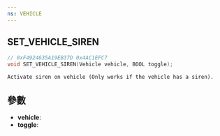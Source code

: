 ```yaml
---
ns: VEHICLE
---
```

## SET_VEHICLE_SIREN

```c
// 0xF4924635A19EB37D 0x4AC1EFC7
void SET_VEHICLE_SIREN(Vehicle vehicle, BOOL toggle);
```

```
Activate siren on vehicle (Only works if the vehicle has a siren).  
```

## 參數
* **vehicle**: 
* **toggle**: 

